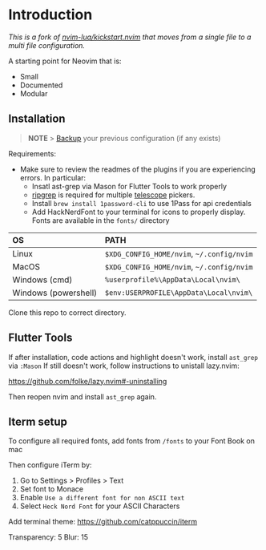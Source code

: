 # Introduction

_This is a fork of [nvim-lua/kickstart.nvim](https://github.com/nvim-lua/kickstart.nvim) that moves from a single file to a multi file configuration._

A starting point for Neovim that is:

- Small
- Documented
- Modular

## Installation

> **NOTE** > [Backup](#FAQ) your previous configuration (if any exists)

Requirements:

- Make sure to review the readmes of the plugins if you are experiencing errors. In particular:
  - Insatl ast-grep via Mason for Flutter Tools to work properly
  - [ripgrep](https://github.com/BurntSushi/ripgrep#installation) is required for multiple [telescope](https://github.com/nvim-telescope/telescope.nvim#suggested-dependencies) pickers.
  - Install `brew install 1password-cli` to use 1Pass for api credentials
  - Add HackNerdFont to your terminal for icons to properly display. Fonts are available in the `fonts/` directory

| OS                   | PATH                                      |
| :------------------- | :---------------------------------------- |
| Linux                | `$XDG_CONFIG_HOME/nvim`, `~/.config/nvim` |
| MacOS                | `$XDG_CONFIG_HOME/nvim`, `~/.config/nvim` |
| Windows (cmd)        | `%userprofile%\AppData\Local\nvim\`       |
| Windows (powershell) | `$env:USERPROFILE\AppData\Local\nvim\`    |

Clone this repo to correct directory.

## Flutter Tools

If after installation, code actions and highlight doesn't work, install `ast_grep` via `:Mason`
If still doesn't work, follow instructions to unistall lazy.nvim:

https://github.com/folke/lazy.nvim#-uninstalling

Then reopen nvim and install `ast_grep` again.

## Iterm setup

To configure all required fonts, add fonts from `/fonts` to your Font Book on mac

Then configure iTerm by:

1. Go to Settings > Profiles > Text
2. Set font to Monace
3. Enable `Use a different font for non ASCII text`
4. Select `Heck Nord Font` for your ASCII Characters

Add terminal theme:
https://github.com/catppuccin/iterm

Transparency: 5
Blur: 15
